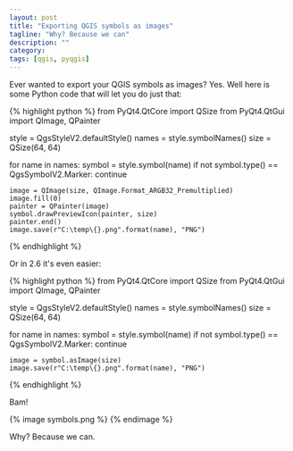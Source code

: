 ```yaml
---
layout: post
title: "Exporting QGIS symbols as images"
tagline: "Why? Because we can"
description: ""
category: 
tags: [qgis, pyqgis]
---
```


Ever wanted to export your QGIS symbols as images? Yes. Well here is some Python code that will let you do just that:

{% highlight python %}
from PyQt4.QtCore import QSize
from PyQt4.QtGui import QImage, QPainter

style = QgsStyleV2.defaultStyle()
names = style.symbolNames()
size = QSize(64, 64)

for name in names:
    symbol = style.symbol(name)
    if not symbol.type() == QgsSymbolV2.Marker:
        continue
    
    image = QImage(size, QImage.Format_ARGB32_Premultiplied)
    image.fill(0) 
    painter = QPainter(image)
    symbol.drawPreviewIcon(painter, size)
    painter.end()
    image.save(r"C:\temp\{}.png".format(name), "PNG")
{% endhighlight %}

Or in 2.6 it's even easier:

{% highlight python %}
from PyQt4.QtCore import QSize
from PyQt4.QtGui import QImage, QPainter

style = QgsStyleV2.defaultStyle()
names = style.symbolNames()
size = QSize(64, 64)

for name in names:
    symbol = style.symbol(name)
    if not symbol.type() == QgsSymbolV2.Marker:
        continue
        
    image = symbol.asImage(size)
    image.save(r"C:\temp\{}.png".format(name), "PNG")
{% endhighlight %}

Bam! 

{% image symbols.png %}
{% endimage %}

Why?  Because we can.